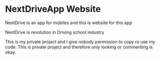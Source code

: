 # NextDriveApp Website
NextDrive is an app for mobiles and this is website for this app

NextDrive is revolution in Driving school industry

This is my private project and I give nobody permission to copy ro use my code. This is private project and therefore only looking or commenting is okay.
